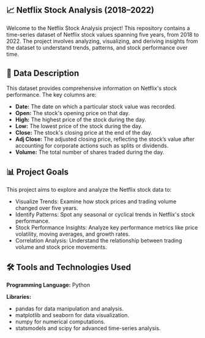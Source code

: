 ## 📈 Netflix Stock Analysis (2018–2022)
Welcome to the Netflix Stock Analysis project! This repository contains a time-series dataset of Netflix stock values spanning five years, from 2018 to 2022. The project involves analyzing, visualizing, and deriving insights from the dataset to understand trends, patterns, and stock performance over time.

## 📄 Data Description
This dataset provides comprehensive information on Netflix's stock performance. The key columns are:

- **Date:** The date on which a particular stock value was recorded.
- **Open:** The stock's opening price on that day.
- **High:** The highest price of the stock during the day.
- **Low:** The lowest price of the stock during the day.
- **Close:** The stock's closing price at the end of the day.
- **Adj Close:** The adjusted closing price, reflecting the stock’s value after accounting for corporate actions such as splits or dividends.
- **Volume:** The total number of shares traded during the day.

## 📊 Project Goals

This project aims to explore and analyze the Netflix stock data to:
- Visualize Trends: Examine how stock prices and trading volume changed over five years.
- Identify Patterns: Spot any seasonal or cyclical trends in Netflix's stock performance.
- Stock Performance Insights: Analyze key performance metrics like price volatility, moving averages, and growth rates.
- Correlation Analysis: Understand the relationship between trading volume and stock price movements.

## 🛠️ Tools and Technologies Used
**Programming Language:** Python

**Libraries:**
- pandas for data manipulation and analysis.
- matplotlib and seaborn for data visualization.
- numpy for numerical computations.
- statsmodels and scipy for advanced time-series analysis.
